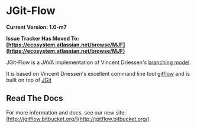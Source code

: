 # JGit-Flow

**Current Version: 1.0-m7**

**Issue Tracker Has Moved To: [https://ecosystem.atlassian.net/browse/MJF](https://ecosystem.atlassian.net/browse/MJF)**

JGit-Flow is a JAVA implementation of Vincent Driessen's [branching model](http://nvie.com/git-model "original
blog post").

It is based on Vincent Driessen's excellent command line tool [gitflow](https://github.com/nvie/gitflow) and is built on top of [JGit](http://eclipse.org/jgit/)


## Read The Docs
For more information and docs, see our new site: [http://jgitflow.bitbucket.org/](http://jgitflow.bitbucket.org/)

